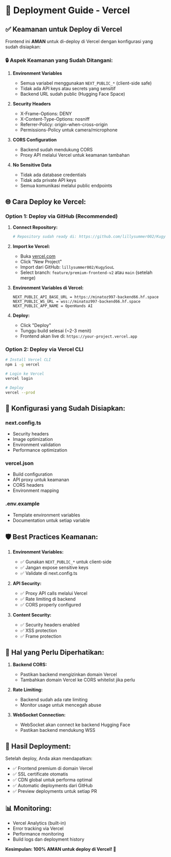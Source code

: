 # 🚀 Deployment Guide - Vercel

## ✅ Keamanan untuk Deploy di Vercel

Frontend ini **AMAN** untuk di-deploy di Vercel dengan konfigurasi yang sudah disiapkan:

### 🔒 **Aspek Keamanan yang Sudah Ditangani:**

1. **Environment Variables**
   - Semua variabel menggunakan `NEXT_PUBLIC_*` (client-side safe)
   - Tidak ada API keys atau secrets yang sensitif
   - Backend URL sudah public (Hugging Face Space)

2. **Security Headers**
   - X-Frame-Options: DENY
   - X-Content-Type-Options: nosniff
   - Referrer-Policy: origin-when-cross-origin
   - Permissions-Policy untuk camera/microphone

3. **CORS Configuration**
   - Backend sudah mendukung CORS
   - Proxy API melalui Vercel untuk keamanan tambahan

4. **No Sensitive Data**
   - Tidak ada database credentials
   - Tidak ada private API keys
   - Semua komunikasi melalui public endpoints

## 🌐 **Cara Deploy ke Vercel:**

### **Option 1: Deploy via GitHub (Recommended)**

1. **Connect Repository:**
   ```bash
   # Repository sudah ready di: https://github.com/lillysummer002/KugySouL
   ```

2. **Import ke Vercel:**
   - Buka [vercel.com](https://vercel.com)
   - Click "New Project"
   - Import dari GitHub: `lillysummer002/KugySouL`
   - Select branch: `feature/premium-frontend-v2` atau `main` (setelah merge)

3. **Environment Variables di Vercel:**
   ```
   NEXT_PUBLIC_API_BASE_URL = https://minatoz997-backend66.hf.space
   NEXT_PUBLIC_WS_URL = wss://minatoz997-backend66.hf.space
   NEXT_PUBLIC_APP_NAME = OpenHands AI
   ```

4. **Deploy:**
   - Click "Deploy"
   - Tunggu build selesai (~2-3 menit)
   - Frontend akan live di: `https://your-project.vercel.app`

### **Option 2: Deploy via Vercel CLI**

```bash
# Install Vercel CLI
npm i -g vercel

# Login ke Vercel
vercel login

# Deploy
vercel --prod
```

## 🔧 **Konfigurasi yang Sudah Disiapkan:**

### **next.config.ts**
- Security headers
- Image optimization
- Environment validation
- Performance optimization

### **vercel.json**
- Build configuration
- API proxy untuk keamanan
- CORS headers
- Environment mapping

### **.env.example**
- Template environment variables
- Documentation untuk setiap variable

## 🛡️ **Best Practices Keamanan:**

1. **Environment Variables:**
   - ✅ Gunakan `NEXT_PUBLIC_*` untuk client-side
   - ✅ Jangan expose sensitive keys
   - ✅ Validate di next.config.ts

2. **API Security:**
   - ✅ Proxy API calls melalui Vercel
   - ✅ Rate limiting di backend
   - ✅ CORS properly configured

3. **Content Security:**
   - ✅ Security headers enabled
   - ✅ XSS protection
   - ✅ Frame protection

## 🚨 **Hal yang Perlu Diperhatikan:**

1. **Backend CORS:**
   - Pastikan backend mengizinkan domain Vercel
   - Tambahkan domain Vercel ke CORS whitelist jika perlu

2. **Rate Limiting:**
   - Backend sudah ada rate limiting
   - Monitor usage untuk mencegah abuse

3. **WebSocket Connection:**
   - WebSocket akan connect ke backend Hugging Face
   - Pastikan backend mendukung WSS

## 🎯 **Hasil Deployment:**

Setelah deploy, Anda akan mendapatkan:
- ✅ Frontend premium di domain Vercel
- ✅ SSL certificate otomatis
- ✅ CDN global untuk performa optimal
- ✅ Automatic deployments dari GitHub
- ✅ Preview deployments untuk setiap PR

## 📊 **Monitoring:**

- Vercel Analytics (built-in)
- Error tracking via Vercel
- Performance monitoring
- Build logs dan deployment history

**Kesimpulan: 100% AMAN untuk deploy di Vercel! 🚀**